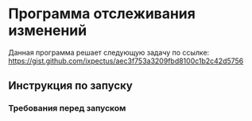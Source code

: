 # Программа отслеживания изменений
Данная программа решает следующую задачу по ссылке: https://gist.github.com/ixpectus/aec3f753a3209fbd8100c1b2c42d5756

## Инструкция по запуску
### Требования перед запуском
